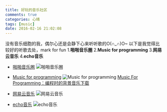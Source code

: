 ```yaml
---
title: 好玩的音乐社区
comments: true
categories: 心晴
tags: [music]
date: 2016-02-16 21:02:08
---
```

没有音乐细胞的我，偶尔心还是会静下心来听听歌的O(∩_∩)O~
以下是我觉得比较好的听歌去处，mark for fun
1.**啪啪音乐圈**
2.**Music for programming**
3.**网易云音乐**
4.**echo音乐**
<!-- more -->

- [啪啪音乐圈](http://papa.me/)
![啪啪音乐圈](http://7xqbln.com1.z0.glb.clouddn.com/eirotpapa.me.PNG)

- [Music for programming](http://musicforprogramming.net/)
![Music for programming](http://7xqbln.com1.z0.glb.clouddn.com/eirotmusicForProgramming.PNG)
[Music For Programming：编程时的背景音乐下载](http://pan.baidu.com/s/1eRgARkA)

- [网易云音乐](http://music.163.com/)
![网易云音乐](http://7xqbln.com1.z0.glb.clouddn.com/eirot163music%20Splash%20iPad.png)

- [echo音乐](http://www.app-echo.com/)
![echo音乐](http://7xqbln.com1.z0.glb.clouddn.com/eirotecho3.PNG)
